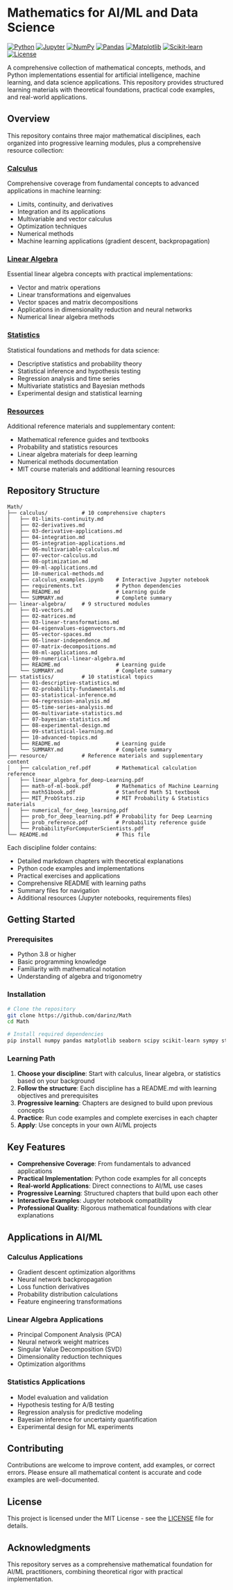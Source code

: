 # Mathematics for AI/ML and Data Science

[![Python](https://img.shields.io/badge/Python-3.8+-blue.svg)](https://www.python.org/downloads/)
[![Jupyter](https://img.shields.io/badge/Jupyter-Notebook-orange.svg)](https://jupyter.org/)
[![NumPy](https://img.shields.io/badge/NumPy-1.21+-green.svg)](https://numpy.org/)
[![Pandas](https://img.shields.io/badge/Pandas-1.3+-blue.svg)](https://pandas.pydata.org/)
[![Matplotlib](https://img.shields.io/badge/Matplotlib-3.4+-orange.svg)](https://matplotlib.org/)
[![Scikit-learn](https://img.shields.io/badge/Scikit--learn-1.0+-orange.svg)](https://scikit-learn.org/)
[![License](https://img.shields.io/badge/License-MIT-yellow.svg)](LICENSE)

A comprehensive collection of mathematical concepts, methods, and Python implementations essential for artificial intelligence, machine learning, and data science applications. This repository provides structured learning materials with theoretical foundations, practical code examples, and real-world applications.

## Overview

This repository contains three major mathematical disciplines, each organized into progressive learning modules, plus a comprehensive resource collection:

### [Calculus](calculus/)
Comprehensive coverage from fundamental concepts to advanced applications in machine learning:
- Limits, continuity, and derivatives
- Integration and its applications
- Multivariable and vector calculus
- Optimization techniques
- Numerical methods
- Machine learning applications (gradient descent, backpropagation)

### [Linear Algebra](linear-algebra/)
Essential linear algebra concepts with practical implementations:
- Vector and matrix operations
- Linear transformations and eigenvalues
- Vector spaces and matrix decompositions
- Applications in dimensionality reduction and neural networks
- Numerical linear algebra methods

### [Statistics](statistics/)
Statistical foundations and methods for data science:
- Descriptive statistics and probability theory
- Statistical inference and hypothesis testing
- Regression analysis and time series
- Multivariate statistics and Bayesian methods
- Experimental design and statistical learning

### [Resources](resource/)
Additional reference materials and supplementary content:
- Mathematical reference guides and textbooks
- Probability and statistics resources
- Linear algebra materials for deep learning
- Numerical methods documentation
- MIT course materials and additional learning resources

## Repository Structure

```
Math/
├── calculus/           # 10 comprehensive chapters
│   ├── 01-limits-continuity.md
│   ├── 02-derivatives.md
│   ├── 03-derivative-applications.md
│   ├── 04-integration.md
│   ├── 05-integration-applications.md
│   ├── 06-multivariable-calculus.md
│   ├── 07-vector-calculus.md
│   ├── 08-optimization.md
│   ├── 09-ml-applications.md
│   ├── 10-numerical-methods.md
│   ├── calculus_examples.ipynb    # Interactive Jupyter notebook
│   ├── requirements.txt           # Python dependencies
│   ├── README.md                  # Learning guide
│   └── SUMMARY.md                 # Complete summary
├── linear-algebra/     # 9 structured modules
│   ├── 01-vectors.md
│   ├── 02-matrices.md
│   ├── 03-linear-transformations.md
│   ├── 04-eigenvalues-eigenvectors.md
│   ├── 05-vector-spaces.md
│   ├── 06-linear-independence.md
│   ├── 07-matrix-decompositions.md
│   ├── 08-ml-applications.md
│   ├── 09-numerical-linear-algebra.md
│   ├── README.md                  # Learning guide
│   └── SUMMARY.md                 # Complete summary
├── statistics/         # 10 statistical topics
│   ├── 01-descriptive-statistics.md
│   ├── 02-probability-fundamentals.md
│   ├── 03-statistical-inference.md
│   ├── 04-regression-analysis.md
│   ├── 05-time-series-analysis.md
│   ├── 06-multivariate-statistics.md
│   ├── 07-bayesian-statistics.md
│   ├── 08-experimental-design.md
│   ├── 09-statistical-learning.md
│   ├── 10-advanced-topics.md
│   ├── README.md                  # Learning guide
│   └── SUMMARY.md                 # Complete summary
├── resource/           # Reference materials and supplementary content
│   ├── calculation_ref.pdf        # Mathematical calculation reference
│   ├── linear_algebra_for_deep-Learning.pdf
│   ├── math-of-ml-book.pdf        # Mathematics of Machine Learning
│   ├── math51book.pdf             # Stanford Math 51 textbook
│   ├── MIT_ProbStats.zip          # MIT Probability & Statistics materials
│   ├── numerical_for_deep_learning.pdf
│   ├── prob_for_deep_learning.pdf # Probability for Deep Learning
│   ├── prob_reference.pdf         # Probability reference guide
│   └── ProbabilityForComputerScientists.pdf
└── README.md                      # This file
```

Each discipline folder contains:
- Detailed markdown chapters with theoretical explanations
- Python code examples and implementations
- Practical exercises and applications
- Comprehensive README with learning paths
- Summary files for navigation
- Additional resources (Jupyter notebooks, requirements files)

## Getting Started

### Prerequisites
- Python 3.8 or higher
- Basic programming knowledge
- Familiarity with mathematical notation
- Understanding of algebra and trigonometry

### Installation
```bash
# Clone the repository
git clone https://github.com/darinz/Math
cd Math

# Install required dependencies
pip install numpy pandas matplotlib seaborn scipy scikit-learn sympy statsmodels
```

### Learning Path
1. **Choose your discipline**: Start with calculus, linear algebra, or statistics based on your background
2. **Follow the structure**: Each discipline has a README.md with learning objectives and prerequisites
3. **Progressive learning**: Chapters are designed to build upon previous concepts
4. **Practice**: Run code examples and complete exercises in each chapter
5. **Apply**: Use concepts in your own AI/ML projects

## Key Features

- **Comprehensive Coverage**: From fundamentals to advanced applications
- **Practical Implementation**: Python code examples for all concepts
- **Real-world Applications**: Direct connections to AI/ML use cases
- **Progressive Learning**: Structured chapters that build upon each other
- **Interactive Examples**: Jupyter notebook compatibility
- **Professional Quality**: Rigorous mathematical foundations with clear explanations

## Applications in AI/ML

### Calculus Applications
- Gradient descent optimization algorithms
- Neural network backpropagation
- Loss function derivatives
- Probability distribution calculations
- Feature engineering transformations

### Linear Algebra Applications
- Principal Component Analysis (PCA)
- Neural network weight matrices
- Singular Value Decomposition (SVD)
- Dimensionality reduction techniques
- Optimization algorithms

### Statistics Applications
- Model evaluation and validation
- Hypothesis testing for A/B testing
- Regression analysis for predictive modeling
- Bayesian inference for uncertainty quantification
- Experimental design for ML experiments

## Contributing

Contributions are welcome to improve content, add examples, or correct errors. Please ensure all mathematical content is accurate and code examples are well-documented.

## License

This project is licensed under the MIT License - see the [LICENSE](LICENSE) file for details.

## Acknowledgments

This repository serves as a comprehensive mathematical foundation for AI/ML practitioners, combining theoretical rigor with practical implementation.
